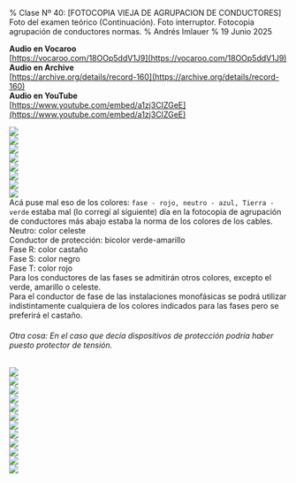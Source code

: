 % Clase Nº 40: [FOTOCOPIA VIEJA DE AGRUPACION DE CONDUCTORES] Foto del examen teórico (Continuación). Foto interruptor. Fotocopia agrupación de conductores normas.
% Andrés Imlauer
% 19 Junio 2025

**Audio en Vocaroo**   
[https://vocaroo.com/18OOp5ddV1J9](https://vocaroo.com/18OOp5ddV1J9)   
**Audio en Archive**   
[https://archive.org/details/record-160](https://archive.org/details/record-160)   
**Audio en YouTube**   
[https://www.youtube.com/embed/a1zj3CIZGeE](https://www.youtube.com/embed/a1zj3CIZGeE)   
   
![](https://blogger.googleusercontent.com/img/b/R29vZ2xl/AVvXsEiuWRc1lbbdIAdWYw1p7C21kzP65ujbt8Q2aTr82t0raGl1whHUu6OYXmXMFnUi6gnQht-wzezpGg4ekgnW8yvEYkCmA28JLVDROZTP6eI1IsqfDJfHNRkUcOS_wy3XmeNiyJFBVHsZEQu6R5CNpHgw84MdTFTrLqCSE2RwHCsA4vGxQV7RJ-lnLZzgBL4/s4160/IMG_20250618_182655540.jpg)   
![](https://blogger.googleusercontent.com/img/b/R29vZ2xl/AVvXsEjurAMLV4NjDARY588PuPotthG3yDYiKn-tZGn-VURI6VFhjHmLkHuR_6uFOBJMRxVyRDJsrFeSrJd2RhLDO9KNwQ0xWrlGy3f4fV0atlhTwWj5OkeSqSmT-_sFuumuvuQyCFvSR2VLk-Up4UOlOpysh0DNyuurzw5pz1lclOLZgymbuguv6-p3uauWeNc/s4160/IMG_20250618_182701194_BURST000_COVER_TOP.jpg)   
![](https://blogger.googleusercontent.com/img/b/R29vZ2xl/AVvXsEgPEcIDq4NxAD6MEb4QVpmkSm7Lx6yKXvkCqPbqUM546nfmOKQmvQ-zVSWTjW4sajRETt5vKsjD6LVWZVqp2PERoLWBSX49l804OARfuOS-im9FG-I4NwCYOE4C-FUh-HOpdur9kWQXktslT1rOO4amEPwyUXlSzX6O28MqaSR0u9Vvi7u0ZPISsa1R0aY/s4160/IMG_20250618_182701194_BURST001.jpg)   
![](https://blogger.googleusercontent.com/img/b/R29vZ2xl/AVvXsEgT-R206X5j97HRaiFLVogM7Cfe9_Az6oYlPzPv9ak_gJjqYuxBjTXl4Ngf1U4Pa-6IeZHKtUavV44YqvAgfqgjNPAb7cgl5oC1hDT1t2EP1fps-Kz_D0VMdeVTzqv3ffaT1_mFiQ_dlQb4iUh4qeWp_272_imfH-IOPaN7FIIroo9NBKLuymWpB0HTHlI/s4160/IMG_20250618_191359415.jpg)   
![](https://blogger.googleusercontent.com/img/b/R29vZ2xl/AVvXsEgfYxIWDkggde_iMuu-Kg69GS00Bm1AlOrJDUt2xX3tvLmW31nEnq_JID7DKBoZj5Ye32j4PYohndPrS-SHIt5443Wg2vWnPit73wk1GnxrSIGFLujcH-N4mDzc-RImn3KRwbd3cwfPPar7qs7X9-2MKccPROSZ_EZfnbDUBM2TY3jc1LFp4mgOpqiQNLA/s4160/IMG_20250618_191408248.jpg)   
![](https://blogger.googleusercontent.com/img/b/R29vZ2xl/AVvXsEg6yY2NV8oOv-xQUq-zRkvKYGNtLmygXM2uG6T8f7_x4Ir70WDscy1E0GaNtF5LOUEnpCOhRMiYoUDlF2l6NI9BZVglX8dYY29X8HgAljyshv7Mzboutd4Au_F45Uer4BM832KPF2EGo2Bo1lNemSju6526zktYaKRP41wDWaWPGVyqEP8dm7RGvsJx4TY/s4160/IMG_20250618_191415451.jpg)   
![](https://blogger.googleusercontent.com/img/b/R29vZ2xl/AVvXsEjQeF0VZhCy0s3S8IMh_RGqLljnjrQQfMyjai0Oh23KyM545KUL3rLH8Ycxf8wBLmbakB3oendr1YJcBKXx1XW5EH82GNZ_63H2pa7wTrJnZyLgkX_dENuODsbkzY7PqnpC9jtfY5A-PYRBDoVd8li-uAJS3enAMjMLbjz1QYSm-aKFP3ByDlxQlKF5oiA/s4160/IMG_20250617_202745511.jpg)   
![](https://blogger.googleusercontent.com/img/b/R29vZ2xl/AVvXsEhr8aETXP-infAv2I3G4ae8bWxbdby-tcj31izTGe13uZYV_KjMKh2lze7VpwYWv7LLWJdViR9gBCWJsPwRFocPaJYEt7K7n9H-qNlEU0FJcxuZw__veYLO179Q1kxZRA6cAK4onkPxKq0a4WJJCXPDlrImbOAuda-vYDnndlSeUv_F9LqKKQpTuzybzxY/s4160/IMG_20250618_191429002.jpg)   
Acá puse mal eso de los colores: `fase - rojo, neutro - azul, Tierra - verde`  estaba mal (lo corregí al siguiente) día en la fotocopia de agrupación de conductores más abajo estaba la norma de los colores de los cables.   
Neutro: color celeste   
Conductor de protección: bicolor verde-amarillo   
Fase R: color castaño   
Fase S: color negro   
Fase T: color rojo   
Para los conductores de las fases se admitirán otros colores, excepto el verde, amarillo o celeste.   
Para el conductor de fase de las instalaciones monofásicas se podrá utilizar indistintamente cualquiera de los colores indicados para las fases pero se preferirá el castaño.   
   
###### Otra cosa: En el caso que decía dispositivos de protección podría haber puesto protector de tensión.   
![](https://blogger.googleusercontent.com/img/b/R29vZ2xl/AVvXsEgEbKUCQjHzlZRhuCzSh39LdFvFA257R9Ucgkxk9rV0N3FaEbeWN_fIJEV96GaGfpQtZZyRMidSwDL6FtQMmh5-lk_jYcFOExOlQ0IPUmRHt5fErtu9iQsCrWnAh47SCg99b8jNq94LfTiZsY5vd7ruElg6u8fwL5XY49alzSMxdE9O5pMa4M5QyqYGN_4/s4160/IMG_20250618_191438082.jpg)   
![](https://blogger.googleusercontent.com/img/b/R29vZ2xl/AVvXsEjEa2SAQeLHKhRlwRTejBnJ_GZNRxGEdMLtWbLTCOsaojW7rgEP8J2IhEikBqvjOxJs1F5sCmVU8fqn74UVmfUMnVXTnABG1723EWdmtHX3nAt8EA_Rn4OReBBYXUi70c8EDxVzson4IQzDJLm4xy8oxImk0LsE7J2W3yn-vZHlMn31tJrgyVUpY8bi4W8/s4160/IMG_20250618_191446187.jpg)   
![](https://blogger.googleusercontent.com/img/b/R29vZ2xl/AVvXsEj1MWgGZBIKRcYx-aLo_U3VBLa5wU7O5jhLN5hSSWYuL_gfeA3Ggka9XtnXZvoRfOSOjPn2vMryiXCQbeLQLFtizW22H0Kv_c_l82_g9MAQXBD0vUY_3EJdqY5rFTDY0oQ1FsGrLh1gjLpLtItibDr7bUX_5QQsZwIq12S9przhDX1SsdqyKXYyoY66E_E/s4160/IMG_20250618_191452042.jpg)   
![](https://blogger.googleusercontent.com/img/b/R29vZ2xl/AVvXsEgSMn_VsfxMf5pjuqewCR5jZ4a8hoXhOXO5LM_EA855BfkTRLS0aUoff9pGgigzIE_1WwtDkfllZsdvX3jzVOOJFzNTN5s1jOCnAx6rFIvRW_4NX-wwVDpDqy7dU4eqI0bLdnGJ5PddTHKVydRpBE2U_34YPeqZlLWQZQByKTdPmyK2O-oUAbs8GLbnfk0/s4160/IMG_20250618_191453800.jpg)   
![](https://blogger.googleusercontent.com/img/b/R29vZ2xl/AVvXsEic6UekXwoWRwQr7ChyEimVIPIrljlBNpcqmRVMRNwmAmltHp2b4jidly9AZG6V6Dr2E2b-ow2MUPGAJvnvf3msvHp4yZkybvb40ohdFno-Uf7Dlc-qU7rCxT7L4dqsn989lKfKkNX724xgEUmG_gprqYfc9qtt34Gz95188e3S-MORUusnDYJSdiOpjGA/s4160/IMG_20250618_191500073.jpg)   
![](https://blogger.googleusercontent.com/img/b/R29vZ2xl/AVvXsEgrhu3IOo-oRo2NiNJi0wMf3FfiFXuoE2BBBJkvDpeX5WTg1mHLWKglNfhHR6kLDPgFFoDXKZK2Ok4pOp71by1m_tFhmx4GOVz9FnIwdB7AZMp_H1paVGYH_e66ZEOIyv6nVb3jnzD0K1k9448q68i1QgljmSzR6dGhi37RzykfPvkGajhiW5R9tcDZwAg/s4160/IMG_20250618_192731805.jpg)   
![](https://blogger.googleusercontent.com/img/b/R29vZ2xl/AVvXsEieHiXYfVw-_2YFc6i3fZR3E79jFIbxUmxOh2nLFHXwi6frGOiKnO5w3k_NXpJeQF8eLt4i8Q_EBhAiZLkdxg8lky2kqSFsEJCaVqPEznA-ktW3gZyv9D4TGZ4slDCsQISgftbs15JANPYM5QkQkC0qs4M3Z-pajkRrf2gSrB7vuhJnYpDHAKIDayl5mro/s4160/IMG_20250619_025236248.jpg)   
![](https://blogger.googleusercontent.com/img/b/R29vZ2xl/AVvXsEiCdJieW39aXf6yFkceDlFtaVMgiH0kolZzWe4n_Zvx-tWecrl9La4LLZkbaaL1HtIfVDnfzaXcjY4Kyw67O3M0ADkIkYkkwOJ0tIRUMEEca6xdKm4CQ9m3RbNMcJqRBGmGqrDfHLqcZOWCq27YgteO2Wcy2nxsj9-LzdIo3ISDpqtvYMVYxr6WvgyhP1Q/s4160/IMG_20250619_025300706.jpg)   
![](https://blogger.googleusercontent.com/img/b/R29vZ2xl/AVvXsEgrpmeZsRj1zR5GNlKjQV9wS2i9ou4y9II4e4fe6tidnvRrUh0jLEUrRtq0FVYkVbU0cqXgQJ190AYlxT6TLBYm7wTQAOibOtUm0e-63dbjUnH1yu35IlFzFV4uzkh5W9kpnj6D-CNz2esbAjjCVI2gnpc0jF5enuSMwJLRzxyWDVLS7Jso5pctADKcS6E/s4160/IMG_20250619_025310872.jpg)   
![](https://blogger.googleusercontent.com/img/b/R29vZ2xl/AVvXsEg0ZylVDmil1HdNvoP-atI0Nx8eBJOOCm0QDEG4kdErd_jo5P9RXcLmZaDlmJ60liq231ybKiK9eXGLKfi3kXKagwuFvP5DHvLMu2fwQc_DSuE0BZIuQHOIuapacNRmNR8PXgAKFi1K3z7Jv6lJv6qhUBAQh2Qk336q7QQrdE23kidLoNtrgUJd3N65RlA/s4160/IMG_20250619_025337584.jpg)   
![](https://blogger.googleusercontent.com/img/b/R29vZ2xl/AVvXsEic3DOHYJR0JJ25JolLnOQjGN3u8L0Y6RsupqbPl9draqFS03ubS9S_MaNZQ1NeN-drTNpeRhX_0_2nTL3PtpAFA5SAr_-5FMg3ZheF4v7Jr_D7W3YF6cc8S9ZO_twO1Oyo75aq2V9etASrbgWFeJgs-qIA8j9Ab8tJGQycwm2HHb5JVj-ALau5gMHhdg4/s4160/IMG_20250619_025403934.jpg)   
![](https://blogger.googleusercontent.com/img/b/R29vZ2xl/AVvXsEgTlJwaXFE_ZtvsHxWbs8ltHSTZlTgddlUBCcrWERFwSuLMqCVFwyXQXhB4pBiH3sQGSM79wuQPJA1_67Mnigs05H6Gu7y2zOzSv_s1F0oeAHFwFpZgnoKogGy2hoyQd5ob1FVUSN-OZOl59WSW7Wi-I-PQoX5GIEqnAhiBJP9Q6soQqLj00UmqxcImNYU/s4160/IMG_20250619_025421689.jpg)   
   
